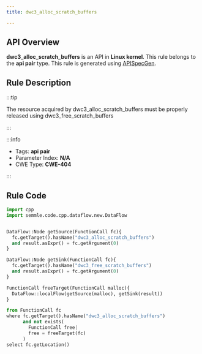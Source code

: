 ```yaml
---
title: dwc3_alloc_scratch_buffers

---
```



## API Overview
**dwc3_alloc_scratch_buffers** is an API in **Linux kernel**. This rule belongs to the **api pair** type. This rule is generated using [APISpecGen](../../tools/APISpecGen).
## Rule Description

:::tip

The resource acquired by dwc3_alloc_scratch_buffers must be properly released using dwc3_free_scratch_buffers

:::

:::info

- Tags: **api pair**
- Parameter Index: **N/A**
- CWE Type: **CWE-404**

:::

## Rule Code
```python
import cpp
import semmle.code.cpp.dataflow.new.DataFlow


DataFlow::Node getSource(FunctionCall fc){
  fc.getTarget().hasName("dwc3_alloc_scratch_buffers")
  and result.asExpr() = fc.getArgument(0)
}

DataFlow::Node getSink(FunctionCall fc){
  fc.getTarget().hasName("dwc3_free_scratch_buffers")
  and result.asExpr() = fc.getArgument(0)
}

FunctionCall freeTarget(FunctionCall malloc){
  DataFlow::localFlow(getSource(malloc), getSink(result))
}

from FunctionCall fc
where fc.getTarget().hasName("dwc3_alloc_scratch_buffers")
      and not exists(
        FunctionCall free| 
        free = freeTarget(fc)
      )
select fc.getLocation()

    
```
